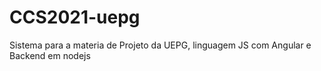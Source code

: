 # CCS2021-uepg
 Sistema para a materia de Projeto da UEPG, linguagem JS com Angular e Backend em nodejs

